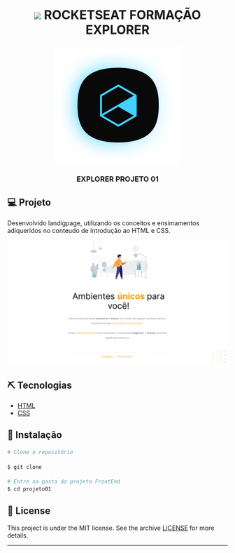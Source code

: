 <div align="center">
  <h1> <img src="public/favicon.ico"> ROCKETSEAT FORMAÇÃO EXPLORER </h1>
  <img src="public/1701701034448.png">
  <h3> EXPLORER PROJETO 01</h3>
</div>




## 💻 Projeto
Desenvolvido landigpage, utilizando os conceitos e ensimamentos adiqueridos no conteudo de introdução ao HTML e CSS.

<div align="center">
    <img src="public/Projeto 01.png">
</div>

## ⛏ Tecnologias
- [HTML](https://docs.adonisjs.com/guides/introduction)
- [CSS](https://reactjs.org/)

## 🚀 Instalação


```bash
# Clone o repositório

$ git clone

# Entre na pasta do projeto FrontEnd
$ cd projeto01

```

## 📝 License

This project is under the MIT license. See the archive [LICENSE](LICENSE.md) for more details.

---
<blockquote>
    
</blockquote>

